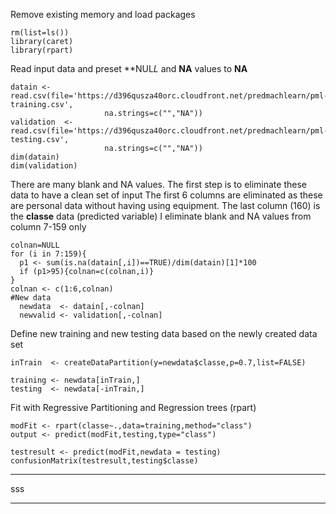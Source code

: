 Remove existing memory and load packages

```
rm(list=ls())
library(caret)
library(rpart)
```

Read input data and preset **NUL*L* and **NA** values to **NA**

```
datain <- read.csv(file='https://d396qusza40orc.cloudfront.net/predmachlearn/pml-training.csv',
                     na.strings=c("","NA"))
validation  <- read.csv(file='https://d396qusza40orc.cloudfront.net/predmachlearn/pml-testing.csv',
                     na.strings=c("","NA"))
dim(datain)
dim(validation)
```


There are many blank and NA values. The first step is to eliminate these data to have a clean set of input
The first 6 columns are eliminated as these are personal data without having using equipment.
The last column (160) is the **classe** data (predicted variable)
I eliminate blank and NA values from column 7-159 only

```
colnan=NULL
for (i in 7:159){
  p1 <- sum(is.na(datain[,i])==TRUE)/dim(datain)[1]*100
  if (p1>95){colnan=c(colnan,i)}
}
colnan <- c(1:6,colnan)
#New data
  newdata  <- datain[,-colnan]
  newvalid <- validation[,-colnan]
```

Define new training and new testing data based on the newly created data set

```
inTrain  <- createDataPartition(y=newdata$classe,p=0.7,list=FALSE)
  
training <- newdata[inTrain,]
testing  <- newdata[-inTrain,]
```

Fit with Regressive Partitioning and Regression trees (rpart)

```
modFit <- rpart(classe~.,data=training,method="class")
output <- predict(modFit,testing,type="class")
  
testresult <- predict(modFit,newdata = testing)
confusionMatrix(testresult,testing$classe)
```

***
sss
***
